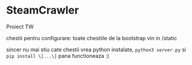 # SteamCrawler
Proiect TW

chestii pentru configurare:
toate chestiile de la bootstrap vin in /static

sincer nu mai stiu cate chestii vrea python instalate, ```python3 server.py``` si ```pip install \[...\]``` pana functioneaza :)
